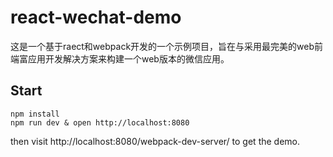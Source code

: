 react-wechat-demo
===

这是一个基于raect和webpack开发的一个示例项目，旨在与采用最完美的web前端富应用开发解决方案来构建一个web版本的微信应用。

Start
---

```
npm install
npm run dev & open http://localhost:8080
```

then visit http://localhost:8080/webpack-dev-server/ to get the demo.